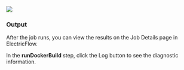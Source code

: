 
<img src="../../plugins/@PLUGIN_NAME@/images/runDockerBuild1.png" />
<br />

<h3>Output</h3>

<p>After the job runs, you can view the results on the Job Details page in ElectricFlow.
</p>

<p>In the <b>runDockerBuild</b> step, click the Log button to see the diagnostic information.
</p>
